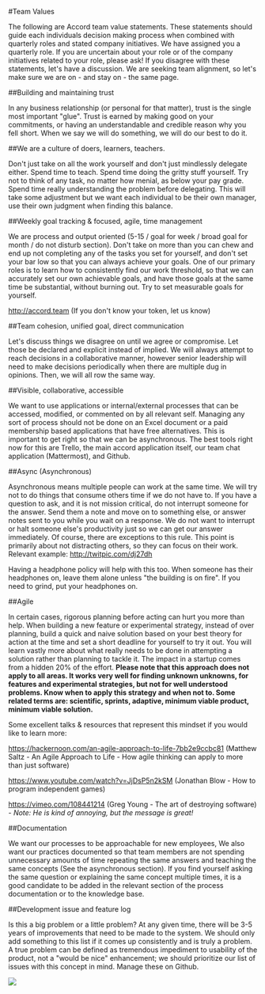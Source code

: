 #Team Values

The following are Accord team value statements. These statements should guide each individuals decision making process when combined with quarterly roles and stated company initiatives. We have assigned you a quarterly role. If you are uncertain about your role or of the company initiatives related to your role, please ask! If you disagree with these statements, let's have a discussion. We are seeking team alignment, so let's make sure we are on - and stay on - the same page.

##Building and maintaining trust

In any business relationship (or personal for that matter), trust is the single most important "glue". Trust is earned by making good on your commitments, or having an understandable and credible reason why you fell short. When we say we will do something, we will do our best to do it.

##We are a culture of doers, learners, teachers.

Don't just take on all the work yourself and don't just mindlessly delegate either. Spend time to teach. Spend time doing the gritty stuff yourself. Try not to think of any task, no matter how menial, as below your pay grade. Spend time really understanding the problem before delegating. This will take some adjustment but we want each individual to be their own manager, use their own judgment when finding this balance.

##Weekly goal tracking & focused, agile, time management

We are process and output oriented (5-15 / goal for week / broad goal for month / do not disturb section). Don't take on more than you can chew and end up not completing any of the tasks you set for yourself, and don't set your bar low so that you can always achieve your goals. One of our primary roles is to learn how to consistently find our work threshold, so that we can accurately set our own achievable goals, and have those goals at the same time be substantial, without burning out. Try to set measurable goals for yourself.

http://accord.team (If you don't know your token, let us know)

##Team cohesion, unified goal, direct communication

Let's discuss things we disagree on until we agree or compromise. Let those be declared and explicit instead of implied. We will always attempt to reach decisions in a collaborative manner, however senior leadership will need to make decisions periodically when there are multiple dug in opinions. Then, we will all row the same way.

##Visible, collaborative, accessible

We want to use applications or internal/external processes that can be accessed, modified, or commented on by all relevant self. Managing any sort of process should not be done on an Excel document or a paid membership based applications that have free alternatives. This is important to get right so that we can be asynchronous. The best tools right now for this are Trello, the main accord application itself, our team chat application (Mattermost), and Github.

##Async (Asynchronous)

Asynchronous means multiple people can work at the same time. We will try not to do things that consume others time if we do not have to. If you have a question to ask, and it is not mission critical, do not interrupt someone for the answer. Send them a note and move on to something else, or answer notes sent to you while you wait on a response. We do not want to interrupt or halt someone else's productivity just so we can get our answer immediately. Of course, there are exceptions to this rule. This point is primarily about not distracting others, so they can focus on their work. Relevant example: http://twitpic.com/dj27dh

Having a headphone policy will help with this too. When someone has their headphones on, leave them alone unless "the building is on fire". If you need to grind, put your headphones on.

##Agile

In certain cases, rigorous planning before acting can hurt you more than help. When building a new feature or experimental strategy, instead of over planning, build a quick and naive solution based on your best theory for action at the time and set a short deadline for yourself to try it out. You will learn vastly more about what really needs to be done in attempting a solution rather than planning to tackle it. The impact in a startup comes from a hidden 20% of the effort. **Please note that this approach does not apply to all areas. It works very well for finding unknown unknowns, for features and experimental strategies, but not for well understood problems. Know when to apply this strategy and when not to. Some related terms are: scientific, sprints, adaptive, minimum viable product, minimum viable solution.**

Some excellent talks & resources that represent this mindset if you would like to learn more:

https://hackernoon.com/an-agile-approach-to-life-7bb2e9ccbc81 (Matthew Saltz - An Agile Approach to Life - How agile thinking can apply to more than just software)

https://www.youtube.com/watch?v=JjDsP5n2kSM (Jonathan Blow - How to program independent games)

https://vimeo.com/108441214 (Greg Young - The art of destroying software) - *Note: He is kind of annoying, but the message is great!*

##Documentation

We want our processes to be approachable for new employees, We also want our practices documented so that team members are not spending unnecessary amounts of time repeating the same answers and teaching the same concepts (See the asynchronous section). If you find yourself asking the same question or explaining the same concept multiple times, it is a good candidate to be added in the relevant section of the process documentation or to the knowledge base.

##Development issue and feature log

Is this a big problem or a little problem? At any given time, there will be 3-5 years of improvements that need to be made to the system. We should only add something to this list if it comes up consistently and is truly a problem. A true problem can be defined as tremendous impediment to usability of the product, not a "would be nice" enhancement; we should prioritize our list of issues with this concept in mind. Manage these on Github.


![](https://i.reddituploads.com/d35e9236a2954ebe8ef70e02808a3ba3?fit=max&h=1536&w=1536&s=fb4ee4ee54e339013a6db22785904208)
